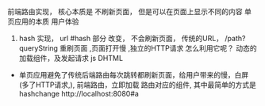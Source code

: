 前端路由实现， 核心本质是 不刷新页面， 但是可以在页面上显示不同的内容 单页应用的本质 用户体验 
1. hash 实现， 
url #hash 部分 
改变， 不会刷新页面， 传统的URL， /path?queryString 重刷页面 ,页面打开慢 ,独立的HTTP请求 
怎么利用它呢？  动态的加载组件，及发起请求 
js DHTML 

- 单页应用避免了传统后端路由每次跳转都刷新页面，给用户带来的慢，白屏(多了HTTP请求,), 前端路由，立即加载 路由对应的组件, 其中最简单的方式是hashchange 
http://localhost:8080#a 
